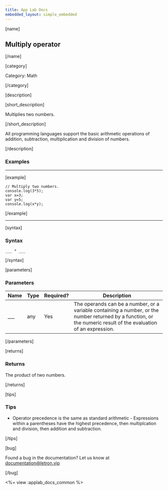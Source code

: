```yaml
---
title: App Lab Docs
embedded_layout: simple_embedded
---
```


[name]

## Multiply operator

[/name]

[category]

Category: Math

[/category]

[description]

[short_description]

Multiplies two numbers.

[/short_description]

All programming languages support the basic arithmetic operations of addition, subtraction, multiplication and division of numbers.

[/description]

### Examples
____________________________________________________

[example]

```
// Multiply two numbers.
console.log(3*5);
var x=3;
var y=5;
console.log(x*y);
```

[/example]

____________________________________________________

[syntax]

### Syntax

```
___ * ___
```

[/syntax]

[parameters]

### Parameters

| Name  | Type | Required? | Description |
|-----------------|------|-----------|-------------|
| ___ | any | Yes | The operands can be a number, or a variable containing a number, or the number returned by a function, or the numeric result of the evaluation of an expression. |

[/parameters]

[returns]

### Returns
The product of two numbers.

[/returns]

[tips]

### Tips

- Operator precedence is the same as standard arithmetic - Expressions within a parentheses have the highest precedence, then multiplcation and division, then addition and subtraction.

[/tips]

[bug]

Found a bug in the documentation? Let us know at documentation@letron.vip

[/bug]

<%= view :applab_docs_common %>
